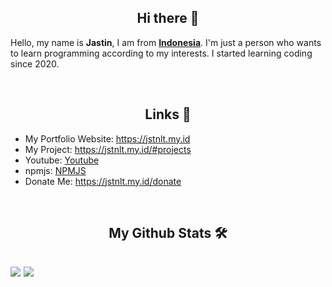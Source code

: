 <h2 align="center">Hi there 👋</h2>
Hello, my name is <strong>Jastin</strong>, I am from <strong><a href="https://en.m.wikipedia.org/wiki/Indonesia">Indonesia</a></strong>. I'm just a person who wants to learn programming according to my interests. I started learning coding since 2020.
 
&nbsp;
 
<h2 align="center">Links 🔗</h2>
<ul>
 <li>My Portfolio Website: <a href="https://jstnlt.my.id" target="_blank">https://jstnlt.my.id</a></li>
 <li>My Project: <a href="https://jstnlt.my.id/#projects" target="_blank">https://jstnlt.my.id/#projects</a></li>
 <li>Youtube: <a href="https://youtube.com/c/JastinCh" target="_blank">Youtube</a></li>
 <li>npmjs: <a href="https://www.npmjs.com/~jastinlt" target="_blank">NPMJS</a></li>
 <li>Donate Me: <a href="https://jstnlt.my.id/donate" target="_blank">https://jstnlt.my.id/donate</a></li>
 </ul>
 
&nbsp;
 
<h2 align="center">My Github Stats 🛠<h2>
 <a href="https://ko-fi.com/jastinch" target="_blank"><img src="https://github-readme-stats.vercel.app/api?username=JastinXyz&show_icons=true&theme=algolia"></a>
 <a href="https://ko-fi.com/jastinch" target="_blank"><img src="https://github-profile-summary-cards.vercel.app/api/cards/profile-details?username=JastinXyz&theme=monokai"></a>

<!--START_SECTION:waka-->
<!--END_SECTION:waka-->

